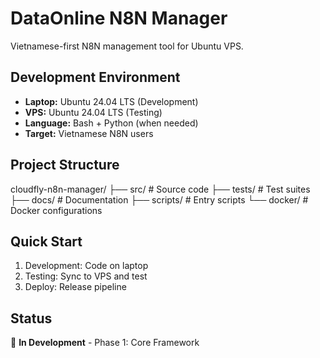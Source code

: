 # DataOnline N8N Manager

Vietnamese-first N8N management tool for Ubuntu VPS.

## Development Environment
- **Laptop:** Ubuntu 24.04 LTS (Development)
- **VPS:** Ubuntu 24.04 LTS (Testing)
- **Language:** Bash + Python (when needed)
- **Target:** Vietnamese N8N users

## Project Structure
cloudfly-n8n-manager/
├── src/              # Source code
├── tests/            # Test suites
├── docs/             # Documentation
├── scripts/          # Entry scripts
└── docker/           # Docker configurations

## Quick Start
1. Development: Code on laptop
2. Testing: Sync to VPS and test
3. Deploy: Release pipeline

## Status
🚧 **In Development** - Phase 1: Core Framework